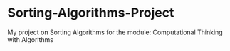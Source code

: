 # Sorting-Algorithms-Project
My project on Sorting Algorithms for the module: Computational Thinking with Algorithms

